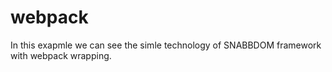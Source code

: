 # webpack
In this exapmle we can see the simle technology of SNABBDOM framework with webpack wrapping.
